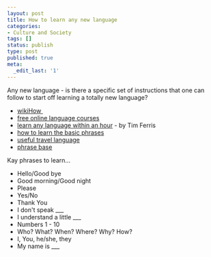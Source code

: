 ```yaml
---
layout: post
title: How to learn any new language
categories:
- Culture and Society
tags: []
status: publish
type: post
published: true
meta:
  _edit_last: '1'
---
```

Any new language - is there a specific set of instructions that one can follow to start off learning a totally new language?

- [wikiHow ](http://www.wikihow.com/Learn-Any-Language)
- [free online language courses](http://www.word2word.com/coursead.html#bengali)
- [learn any language within an hour](http://www.fourhourworkweek.com/blog/2007/11/07/how-to-learn-but-not-master-any-language-in-1-hour-plus-a-favor/) - by Tim Ferris
- [how to learn the basic phrases](http://www.mahalo.com/How_to_Learn_Basic_Phrases_in_Any_Language)
- [useful travel language](http://www.fodors.com/language/)
- [phrase base](http://www.phrasebase.com/english/)

Kay phrases to learn...

- Hello/Good bye
- Good morning/Good night
- Please
- Yes/No
- Thank You
- I don't speak \_\_\_
- I understand a little \_\_\_
- Numbers 1 - 10
- Who? What? When? Where? Why? How?
- I, You, he/she, they
- My name is \_\_\_
